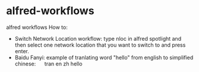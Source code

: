 # alfred-workflows
alfred workflows
How to:
  - Switch Network Location workflow:
    type nloc in alfred spotlight and then select one network location that you want to switch to and press enter.
  - Baidu Fanyi:
    example of tranlating word "hello" from english to simplified chinese:
      tran en zh hello
    
